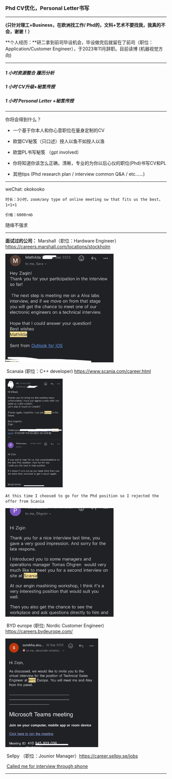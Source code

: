 ### Phd CV优化，Personal Letter书写 

---

**(只针对理工+Business，在欧洲找工作/ Phd的，文科+艺术不要找我，我真的不会，谢谢！）**

**个人经历：**研二拿到前司毕设机会，毕设做完后就留在了前司（职位：Application/Customer Engineer），于2023年11月辞职。目前读博 (机器视觉方向)

---

##### 1 小时资源整合 履历分析 

##### 1 小时 CV升级+秘笈传授 

##### 1 小时 Personal Letter +秘笈传授

---

你将会得到什么？

- 一个基于你本人和你心意职位在量身定制的CV

- 欧盟CV秘笈（只口述）授人以鱼不如授人以渔

- 欧盟PL书写秘笈 （gpt involved）

- 你将知道你该怎么正确，清晰，专业的为你以后心仪的职位(Phd)书写CV和PL

- 其他tips (Phd research plan / interview common Q&A / etc......)


---

weChat: okokooko

`时长：3小时，zoom/any type of online meeting sw that fits us the best，1+1+1` 

`价格：6000rmb` 

随缘不强求

---

**面试过的公司：**
	Marshall（职位：Hardware Engineer）https://careers.marshall.com/locations/stockholm

<img src="Utils /images/marshall.png" style="zoom:33%;" />

​	Scanaia (职位：C++ developer) https://www.scania.com/career.html

<img src="Utils /images/scania_offer.png" style="zoom:33%;" />

`At this time I choosed to go for the Phd position so I rejected the offer from Scania`  

<img src="Utils /images/scania.png" alt="scania" style="zoom:33%;" />

​	BYD europe (职位: Nordic Customer Engineer)  https://careers.bydeurope.com/

<img src="Utils /images/byd.png" style="zoom:33%;" />



​	Sellpy （职位：Jounior Manager）https://career.sellpy.se/jobs

​	<u>Called me for interview through phone</u>

---



